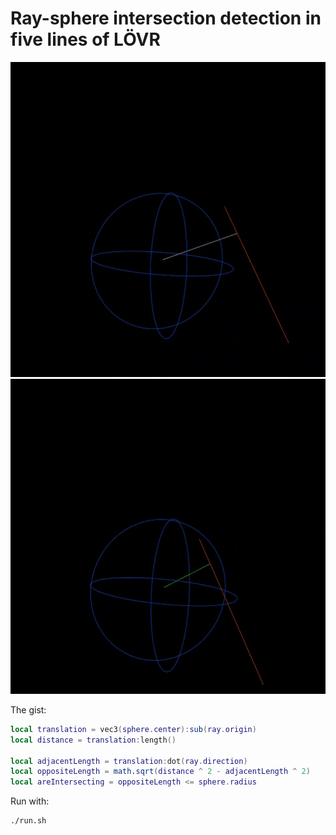 # Ray-sphere intersection detection in five lines of LÖVR

![Screenshot 1](/screenshot-1.jpg)
![Screenshot 2](/screenshot-2.jpg)

The gist:

```lua
local translation = vec3(sphere.center):sub(ray.origin)
local distance = translation:length()

local adjacentLength = translation:dot(ray.direction)
local oppositeLength = math.sqrt(distance ^ 2 - adjacentLength ^ 2)
local areIntersecting = oppositeLength <= sphere.radius
```

Run with:

```bash
./run.sh
```
